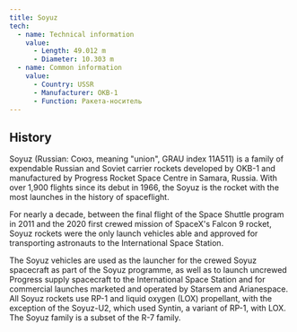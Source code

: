 ```yaml
---
title: Soyuz
tech:
  - name: Technical information
    value:
      - Length: 49.012 m
      - Diameter: 10.303 m
  - name: Common information
    value:
      - Country: USSR
      - Manufacturer: OKB-1
      - Function: Ракета-носитель  
---
```



## History
Soyuz (Russian: Союз, meaning "union", GRAU index 11A511) is a family of expendable Russian and Soviet carrier rockets developed by OKB-1 and manufactured by Progress Rocket Space Centre in Samara, Russia. With over 1,900 flights since its debut in 1966, the Soyuz is the rocket with the most launches in the history of spaceflight.

For nearly a decade, between the final flight of the Space Shuttle program in 2011 and the 2020 first crewed mission of SpaceX's Falcon 9 rocket, Soyuz rockets were the only launch vehicles able and approved for transporting astronauts to the International Space Station.

The Soyuz vehicles are used as the launcher for the crewed Soyuz spacecraft as part of the Soyuz programme, as well as to launch uncrewed Progress supply spacecraft to the International Space Station and for commercial launches marketed and operated by Starsem and Arianespace. All Soyuz rockets use RP-1 and liquid oxygen (LOX) propellant, with the exception of the Soyuz-U2, which used Syntin, a variant of RP-1, with LOX. The Soyuz family is a subset of the R-7 family.